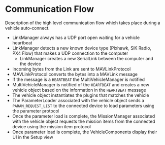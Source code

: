 # Communication Flow

Description of the high level communication flow which takes place during a vehicle auto-connect.

* LinkManager always has a UDP port open waiting for a vehicle heartbeat
* LinkManager detects a new known device type (Pixhawk, SiK Radio, PX4 Flow) that makes a UDP connection to the computer
    * LinkManager creates a new SerialLink between the computer and the device
* Incoming bytes from the Link are sent to MAVLinkProtocol
* MAVLinkProtocol converts the bytes into a MAVLink message
* If the message is a `HEARTBEAT` the MultiVehicleManager is notified
* MultiVehicleManager is notified of the `HEARTBEAT` and creates a new vehicle object based on the information in the `HEARTBEAT` message
* The vehicle object instantiates the plugins that matches the vehicle
* The ParameterLoader associated with the vehicle object sends a `PARAM_REQUEST_LIST` to the connected device to load parameters using the parameter protocol
* Once the parameter load is complete, the MissionManager associated with the vehicle object requests the mission items from the connected device using the mission item protocol
* Once parameter load is complete, the VehicleComponents display their UI in the Setup view
